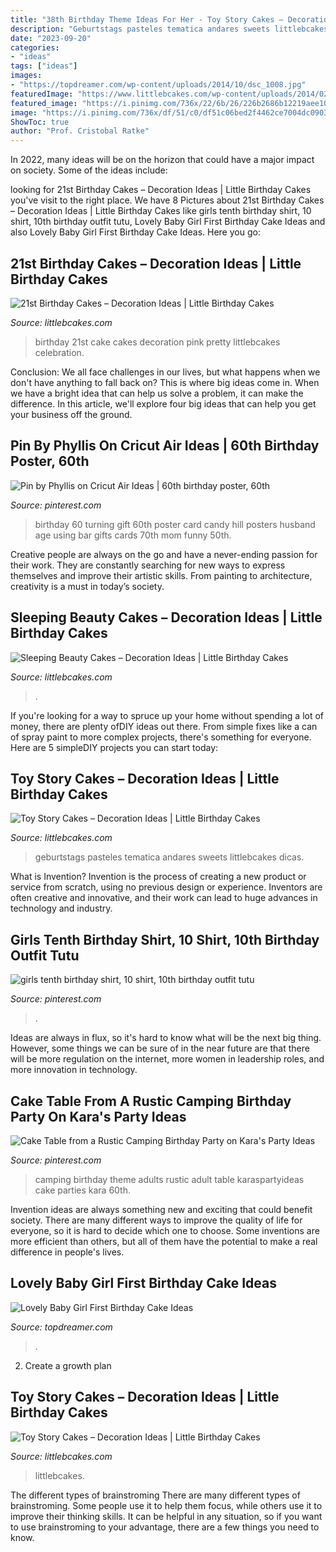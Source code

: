 ```yaml
---
title: "38th Birthday Theme Ideas For Her - Toy Story Cakes – Decoration Ideas"
description: "Geburtstags pasteles tematica andares sweets littlebcakes dicas"
date: "2023-09-20"
categories:
- "ideas"
tags: ["ideas"]
images:
- "https://topdreamer.com/wp-content/uploads/2014/10/dsc_1008.jpg"
featuredImage: "https://www.littlebcakes.com/wp-content/uploads/2014/02/Sleeping-Beauty-Cakes-Pictures.jpg"
featured_image: "https://i.pinimg.com/736x/22/6b/26/226b2686b12219aee1083960209853f6.jpg"
image: "https://i.pinimg.com/736x/df/51/c0/df51c06bed2f4462ce7004dc09037a56--cricut-explore-project-ideas.jpg"
ShowToc: true
author: "Prof. Cristobal Ratke"
---
```



In 2022, many ideas will be on the horizon that could have a major impact on society. Some of the ideas include: 

	

		
looking for 21st Birthday Cakes – Decoration Ideas | Little Birthday Cakes you've visit to the right place. We have 8 Pictures about 21st Birthday Cakes – Decoration Ideas | Little Birthday Cakes like girls tenth birthday shirt, 10 shirt, 10th birthday outfit tutu, Lovely Baby Girl First Birthday Cake Ideas and also Lovely Baby Girl First Birthday Cake Ideas. Here you go:
		
    
## 21st Birthday Cakes – Decoration Ideas | Little Birthday Cakes

<img loading=lazy src="http://www.littlebcakes.com/wp-content/uploads/2014/02/Images-of-21st-Birthday-Cakes.jpg" onerror="this.onerror=null;this.src='https://tse4.mm.bing.net/th?id=OIP.7ceUCD8BGLXEkUFyYyEfdAHaJ4&amp;pid=15.1';" alt="21st Birthday Cakes – Decoration Ideas | Little Birthday Cakes">

_Source: littlebcakes.com_

>birthday 21st cake cakes decoration pink pretty littlebcakes celebration. 

	

Conclusion:
We all face challenges in our lives, but what happens when we don't have anything to fall back on? This is where big ideas come in. When we have a bright idea that can help us solve a problem, it can make the difference. In this article, we'll explore four big ideas that can help you get your business off the ground.

    
## Pin By Phyllis On Cricut Air Ideas | 60th Birthday Poster, 60th

<img loading=lazy src="https://i.pinimg.com/736x/df/51/c0/df51c06bed2f4462ce7004dc09037a56--cricut-explore-project-ideas.jpg" onerror="this.onerror=null;this.src='https://tse1.mm.bing.net/th?id=OIP.NuIbDpdFoTnhWHh2kU26MAHaJ4&amp;pid=15.1';" alt="Pin by Phyllis on Cricut Air Ideas | 60th birthday poster, 60th">

_Source: pinterest.com_

>birthday 60 turning gift 60th poster card candy hill posters husband age using bar gifts cards 70th mom funny 50th. 

	

Creative people are always on the go and have a never-ending passion for their work. They are constantly searching for new ways to express themselves and improve their artistic skills. From painting to architecture, creativity is a must in today’s society.

    
## Sleeping Beauty Cakes – Decoration Ideas | Little Birthday Cakes

<img loading=lazy src="https://www.littlebcakes.com/wp-content/uploads/2014/02/Sleeping-Beauty-Cakes-Pictures.jpg" onerror="this.onerror=null;this.src='https://tse3.mm.bing.net/th?id=OIP.gIt2zGuQNz7_KnAARkh1EgHaJ0&amp;pid=15.1';" alt="Sleeping Beauty Cakes – Decoration Ideas | Little Birthday Cakes">

_Source: littlebcakes.com_

>. 

	

If you're looking for a way to spruce up your home without spending a lot of money, there are plenty ofDIY ideas out there. From simple fixes like a can of spray paint to more complex projects, there's something for everyone. Here are 5 simpleDIY projects you can start today:

    
## Toy Story Cakes – Decoration Ideas | Little Birthday Cakes

<img loading=lazy src="https://www.littlebcakes.com/wp-content/uploads/2014/02/Toy-Story-Cakes.jpg" onerror="this.onerror=null;this.src='https://tse3.mm.bing.net/th?id=OIP.bapMZ-u2WMAUOaOsA05TngHaJ4&amp;pid=15.1';" alt="Toy Story Cakes – Decoration Ideas | Little Birthday Cakes">

_Source: littlebcakes.com_

>geburtstags pasteles tematica andares sweets littlebcakes dicas. 

	

What is Invention?
Invention is the process of creating a new product or service from scratch, using no previous design or experience. Inventors are often creative and innovative, and their work can lead to huge advances in technology and industry.

    
## Girls Tenth Birthday Shirt, 10 Shirt, 10th Birthday Outfit Tutu

<img loading=lazy src="https://i.pinimg.com/736x/22/6b/26/226b2686b12219aee1083960209853f6.jpg" onerror="this.onerror=null;this.src='https://tse1.mm.bing.net/th?id=OIP.Ia7eRSVDXag5o6aL96mdhAHaK7&amp;pid=15.1';" alt="girls tenth birthday shirt, 10 shirt, 10th birthday outfit tutu">

_Source: pinterest.com_

>. 

	

Ideas are always in flux, so it's hard to know what will be the next big thing. However, some things we can be sure of in the near future are that there will be more regulation on the internet, more women in leadership roles, and more innovation in technology.

    
## Cake Table From A Rustic Camping Birthday Party On Kara&#039;s Party Ideas

<img loading=lazy src="https://i.pinimg.com/736x/a8/49/c8/a849c82f873653d0740b8b981398051f.jpg" onerror="this.onerror=null;this.src='https://tse3.mm.bing.net/th?id=OIP.0jYl8rCNz23Jc97lAqOSBgHaLG&amp;pid=15.1';" alt="Cake Table from a Rustic Camping Birthday Party on Kara&#039;s Party Ideas">

_Source: pinterest.com_

>camping birthday theme adults rustic adult table karaspartyideas cake parties kara 60th. 

	

Invention ideas are always something new and exciting that could benefit society. There are many different ways to improve the quality of life for everyone, so it is hard to decide which one to choose. Some inventions are more efficient than others, but all of them have the potential to make a real difference in people's lives.

    
## Lovely Baby Girl First Birthday Cake Ideas

<img loading=lazy src="https://topdreamer.com/wp-content/uploads/2014/10/dsc_1008.jpg" onerror="this.onerror=null;this.src='https://tse2.mm.bing.net/th?id=OIP.2nXjRmxdKx73lmLmgdpUmgHaLJ&amp;pid=15.1';" alt="Lovely Baby Girl First Birthday Cake Ideas">

_Source: topdreamer.com_

>. 

	

2. Create a growth plan 

    
## Toy Story Cakes – Decoration Ideas | Little Birthday Cakes

<img loading=lazy src="https://www.littlebcakes.com/wp-content/uploads/2014/02/Toy-Story-Cake-Ideas.jpg" onerror="this.onerror=null;this.src='https://tse2.mm.bing.net/th?id=OIP.SkDbF0H0TF2sYM-v-v5-wAHaLG&amp;pid=15.1';" alt="Toy Story Cakes – Decoration Ideas | Little Birthday Cakes">

_Source: littlebcakes.com_

>littlebcakes. 

	

The different types of brainstroming
There are many different types of brainstroming. Some people use it to help them focus, while others use it to improve their thinking skills. It can be helpful in any situation, so if you want to use brainstroming to your advantage, there are a few things you need to know.

